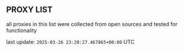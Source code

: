 ## PROXY LIST

all proxies in this list were collected from open sources and tested for functionality

last update: `2025-03-26 23:20:27.467865+00:00` UTC